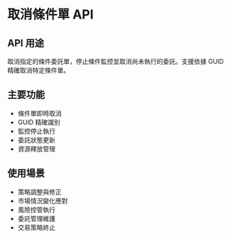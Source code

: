 # 取消條件單 API

## API 用途
取消指定的條件委託單，停止條件監控並取消尚未執行的委託。支援依據 GUID 精確取消特定條件單。

## 主要功能
- 條件單即時取消
- GUID 精確識別
- 監控停止執行
- 委託狀態更新
- 資源釋放管理

## 使用場景
- 策略調整與修正
- 市場情況變化應對
- 風險控管執行
- 委託管理維護
- 交易策略終止